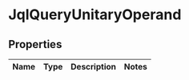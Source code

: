 # JqlQueryUnitaryOperand

## Properties
Name | Type | Description | Notes
------------ | ------------- | ------------- | -------------
